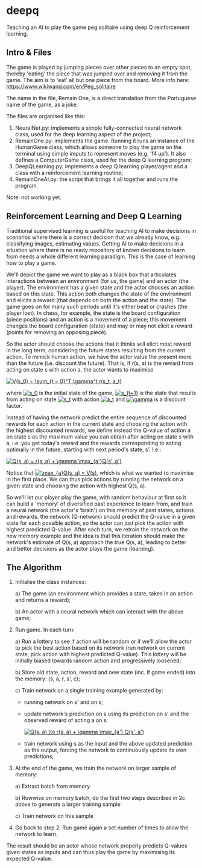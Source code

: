 # deepq

Teaching an AI to play the game peg solitaire using deep Q reinforcement learning.

## Intro & Files

The game is played by jumping pieces over other pieces to an empty spot, thereby 'eating' the piece that was jumped over and removing it from the game. The aim is to 'eat' all but one piece from the board. More info here: https://www.wikiwand.com/en/Peg_solitaire

The name in the file, Remain One, is a direct translation from the Portuguese name of the game, as a joke.

The files are organised like this:
1. NeuralNet.py: implements a simple fully-connected neural network class, used for the deep learning aspect of the project;
2. RemainOne.py: implements the game. Running it runs an instance of the HumanGame class, which allows someone to play the game on the terminal using simple imputs to represent moves (e.g. 'f4 up'). It also defines a ComputerGame class, used for the deep Q learning program;
3. DeepQLearning.py: implements a deep Q learning player/agent and a class with a reinforcement learning routine;
4. RemainOneAI.py: the script that brings it all together and runs the program.

Note: not working yet.


## Reinforcement Learning and Deep Q Learning

Traditional supervised learning is useful for teaching AI to make decisions in scenarios where there is a correct decision that we already know, e.g. classifying images, estimating values. Getting AI to make decisions in a situation where there is no ready repository of known decisions to learn from needs a whole different learning paradigm. This is the case of learning how to play a game.

We'll depict the game we want to play as a black box that articulates interactions between an environment (for us, the game) and an actor (the player). The environment has a given state and the actor chooses an action based on this state. This action both changes the state of the environment and elicits a reward (that depends on both the action and the state). The game goes on for many such periods until it's either beat or crashes (the player lost). In chess, for example, the state is the board configuration (piece positions) and an action is a movement of a piece; this movement changes the board configuration (state) and may or may not elicit a reward (points for removing an opposing piece).

So the actor should choose the actions that it thinks will elicit most reward in the long term, considering the future states resulting from the current action. To mimick human action, we have the actor value the present more than the future (i.e. discount the future). That is, if r(s, a) is the reward from acting on state s with action a, the actor wants to maximise

<a href="https://www.codecogs.com/eqnedit.php?latex=V(s_0)&space;=&space;\sum_{t&space;=&space;0}^T&space;\gamma^t&space;r(s_t,&space;a_t)" target="_blank"><img src="https://latex.codecogs.com/gif.latex?V(s_0)&space;=&space;\sum_{t&space;=&space;0}^T&space;\gamma^t&space;r(s_t,&space;a_t)" title="V(s_0) = \sum_{t = 0}^T \gamma^t r(s_t, a_t)" /></a>

where <a href="https://www.codecogs.com/eqnedit.php?latex=s_0" target="_blank"><img src="https://latex.codecogs.com/gif.latex?s_0" title="s_0" /></a> is the initial state of the game, <a href="https://www.codecogs.com/eqnedit.php?latex=s_{t&plus;1}" target="_blank"><img src="https://latex.codecogs.com/gif.latex?s_{t&plus;1}" title="s_{t+1}" /></a> is the state that results from acting on state <a href="https://www.codecogs.com/eqnedit.php?latex=s_t" target="_blank"><img src="https://latex.codecogs.com/gif.latex?s_t" title="s_t" /></a> with action <a href="https://www.codecogs.com/eqnedit.php?latex=a_t" target="_blank"><img src="https://latex.codecogs.com/gif.latex?a_t" title="a_t" /></a> and <a href="https://www.codecogs.com/eqnedit.php?latex=\gamma" target="_blank"><img src="https://latex.codecogs.com/gif.latex?\gamma" title="\gamma" /></a> is a discount factor.

Instead of having the network predict the entire sequence of discounted rewards for each action in the current state and choosing the action with the highest discounted rewards, we define instead the Q-value of action a on state s as the maximum value you can obtain after acting on state s with a, i.e. you get today's reward and the rewards corresponding to acting optimally in the future, starting with next period's state, s'. I.e.:

<a href="https://www.codecogs.com/eqnedit.php?latex=Q(s,&space;a)&space;=&space;r(s,&space;a)&space;&plus;&space;\gamma&space;\max_{a'}Q(s',&space;a')" target="_blank"><img src="https://latex.codecogs.com/gif.latex?Q(s,&space;a)&space;=&space;r(s,&space;a)&space;&plus;&space;\gamma&space;\max_{a'}Q(s',&space;a')" title="Q(s, a) = r(s, a) + \gamma \max_{a'}Q(s', a')" /></a>

Notice that <a href="https://www.codecogs.com/eqnedit.php?latex=\max_{a}Q(s,&space;a)&space;=&space;V(s)" target="_blank"><img src="https://latex.codecogs.com/gif.latex?\max_{a}Q(s,&space;a)&space;=&space;V(s)" title="\max_{a}Q(s, a) = V(s)" /></a>, which is what we wanted to maximise in the first place. We can thus pick actions by running the network on a given state and choosing the action with highest Q(s, a).

So we'll let our player play the game, with random behaviour at first so it can build a 'memory' of diversified past experience to learn from, and train a neural network (the actor's 'brain') on this memory of past states, actions and rewards. the network (Q-network) should predict the Q-value in a given state for each possible action, so the actor can just pick the action with highest predicted Q-value. After each turn, we retrain the network on the new memory example and the idea is that this iteration should make the network's estimate of Q(s, a) approach the true Q(s, a), leading to better and better decisions as the actor plays the game (learning).

## The Algorithm

1. Initialise the class instances:

   a) The game (an environment which provides a state, takes in an action and returns a reward);

   b) An actor with a neural network which can interact with the above game;
2. Run game. In each turn:
   
   a) Run a lottery to see if action will be random or if we'll allow the actor to pick the best action based on its network (run network on current state, pick action with highest predicted Q-value). This lottery will be initially biased towards random action and progressively loosened;
   
   b) Store old state, action, reward and new state (inc. if game ended) into the memory: (s, a, r, s', c);
   
   c) Train network on a single training example generated by:
      
      - running network on s' and on s;
       
      - update network's prediction on s using its prediction on s' and the observed reward of acting a on s:
         
         <a href="https://www.codecogs.com/eqnedit.php?latex=Q(s,&space;a)&space;\to&space;r(s,&space;a)&space;&plus;&space;\gamma&space;\max_{a'}&space;Q(s',&space;a')" target="_blank"><img src="https://latex.codecogs.com/gif.latex?Q(s,&space;a)&space;\to&space;r(s,&space;a)&space;&plus;&space;\gamma&space;\max_{a'}&space;Q(s',&space;a')" title="Q(s, a) \to r(s, a) + \gamma \max_{a'} Q(s', a')" /></a>
       
      - train network using s as the input and the above updated prediction as the output, forcing the network to continuously update its own predictions; 

3. At the end of the game, we train the network on larger sample of memory:
   
   a) Extract batch from memory
   
   b) Rowwise on memory batch, do the first two steps described in 2c above to generate a larger training sample
   
   c) Train network on this sample

4. Go back to step 2. Run game again a set number of times to allow the network to learn.

The result should be an actor whose network properly predicts Q-values given states as inputs and can thus play the game by maximising its expected Q-value.

